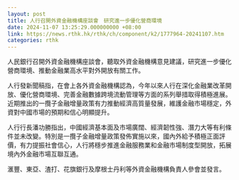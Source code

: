 ```yaml
---
layout: post
title: 人行召開外資金融機構座談會　研究進一步優化營商環境
date: 2024-11-07 13:25:29.000000000 +08:00
link: https://news.rthk.hk/rthk/ch/component/k2/1777964-20241107.htm
categories: rthk
---
```


人民銀行召開外資金融機構座談會，聽取外資金融機構意見建議，研究進一步優化營商環境、推動金融業高水平對外開放有關工作。

人行發新聞稿指，在會上各外資金融機構認為，今年以來人行在深化金融業改革開放、優化營商環境、完善金融數據跨境流動管理等方面的系列舉措取得積極進展。近期推出的一攬子金融增量政策有力推動經濟高質量發展，維護金融市場穩定，外資對中國市場的預期和信心明顯提升。

人行行長潘功勝指出，中國經濟基本面及市場廣闊、經濟韌性強、潛力大等有利條件並未改變。特別是一攬子金融增量政策發佈實施以來，國內外給予積極正面評價，有力提振社會信心，人行將穩步推進金融服務業和金融市場制度型開放，拓展境內外金融市場互聯互通。

滙豐、東亞、渣打、花旗銀行及摩根士丹利等外資金融機構負責人參會並發言。
